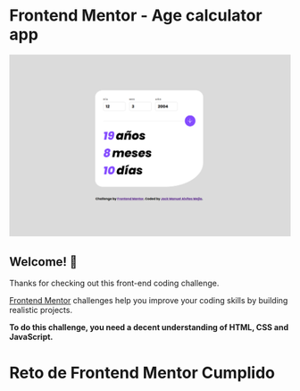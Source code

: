 # Frontend Mentor - Age calculator app

![Design preview for the Age calculator app coding challenge](./design/screenshot-challenge-completed.png)

## Welcome! 👋

Thanks for checking out this front-end coding challenge.

[Frontend Mentor](https://www.frontendmentor.io) challenges help you improve your coding skills by building realistic projects.

**To do this challenge, you need a decent understanding of HTML, CSS and JavaScript.**

# Reto de Frontend Mentor Cumplido 
